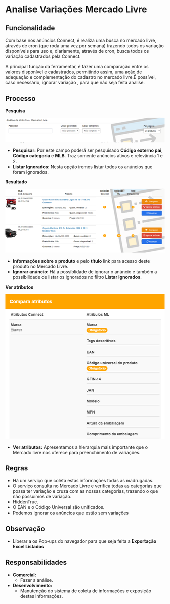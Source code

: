 # Analise Variações Mercado Livre



## Funcionalidade

Com base nos anúncios Connect, é realiza uma busca no mercado livre, através de cron \(que roda uma vez por semana\) trazendo todos os variação disponíveis para uso e, diariamente, através de cron, busca todos os variação cadastrados pela Connect.

A principal função da ferramentar, é fazer uma comparação entre os valores disponível e cadastrados, permitindo assim, uma ação de adequação e complementação do cadastro no mercado livre.É possível, caso necessário, ignorar variação , para que não seja feita analise.

## Processo

**Pesquisa**

![](../../.gitbook/assets/image%20%285%29.png)

* **Pesquisar:** Por este campo poderá ser pesquisado **Código externo pai**, **Código categoria** e **MLB**. Traz somente anúncios ativos e relevância 1 e 2.
* **Listar Ignorados:** Nesta opção iremos listar todos os anúncios que foram ignorados.

**Resultado**

![](../../.gitbook/assets/image%20%2814%29.png)

* **Informações sobre o produto** e pelo **título** link para acesso deste produto no Mercado Livre.
* **Ignorar anúncio:** Há a possiblidade de ignorar o anúncio e também a possibilidade de listar os ignorados no filtro **Listar Ignorados**.

**Ver atributos**

![](../../.gitbook/assets/image%20%284%29.png)

* **Ver atributos:** Apresentamos a hierarquia mais importante que o Mercado livre nos oferece para preenchimento de variações.

## Regras

* Há um serviço que coleta estas informações todas as madrugadas.
* O serviço consulta no Mercado Livre e verifica todas as categorias que possa ter variação e cruza com as nossas categorias, trazendo o que não possuímos de variação.
* HiddenTrue.
* O EAN e o Código Universal são unificados.
* Podemos ignorar os anúncios que estão sem variações

## Observação

* Liberar a os Pop-ups do navegador para que seja feita a **Exportação Excel Listados**

## Responsabilidades

* **Comercial:**
  * Fazer a análise.
* **Desenvolvimento:**
  * Manutenção do sistema de coleta de informações e exposição destas informações.

